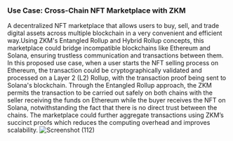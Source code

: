 ### Use Case: Cross-Chain NFT Marketplace with ZKM
A decentralized NFT marketplace that allows users to buy, sell, and trade digital assets across multiple blockchain in a very convenient and efficient way.Using ZKM's Entangled Rollup and Hybrid Rollup concepts, this marketplace could bridge incompatible blockchains like Ethereum and Solana, ensuring trustless communication and transactions between them.
In this proposed use case, when a user starts the NFT selling process on Ethereum, the transaction could be cryptographically validated and processed on a Layer 2 (L2) Rollup, with the transaction proof being sent to Solana's blockchain. Through the Entangled Rollup approach, the ZKM permits the transaction to be carried out safely on both chains with the seller receiving the funds on Ethereum while the buyer receives the NFT on Solana, notwithstanding the fact that there is no direct trust between the chains.
The marketplace could further aggregate transactions using ZKM’s succinct proofs which reduces the computing overhead and improves scalability.
![Screenshot (112)](https://github.com/user-attachments/assets/81099822-ed0d-4d13-817a-862aeae792cf)

